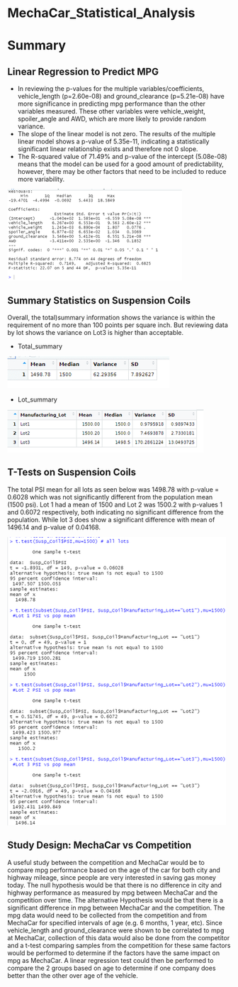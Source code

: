 # MechaCar_Statistical_Analysis
# Summary
## Linear Regression to Predict MPG
- In reviewing the p-values for the multiple variables/coefficients, vehicle_length (p=2.60e-08) and ground_clearance (p=5.21e-08)  have more significance in predicting mpg performance than the other variables measured. These other variables were vehicle_weight, spoiler_angle and AWD, which are more likely to provide random variance.
- The slope of the linear model is not zero.  The results of the multiple linear model shows a p-value of 5.35e-11, indicating a statistically significant linear relationship exists and therefore not 0 slope.
- The R-squared value of 71.49% and p-value of the intercept (5.08e-08) means that the model can be used for a good amount of predictability, however, there may be other factors that need to be included to reduce more variability.

![](https://github.com/AlexGeiger1/MechaCar_Statistical_Analysis/blob/main/Resources/deliverable1.png)

## Summary Statistics on Suspension Coils
Overall, the total)summary information shows the variance is within the requirement of no more than 100 points per square inch.  But reviewing data by lot shows the variance on Lot3 is higher than acceptable.
- Total_summary

![Total_summary](https://github.com/AlexGeiger1/MechaCar_Statistical_Analysis/blob/main/Resources/deliverable2a.png)

- Lot_summary

![Lot_summary](https://github.com/AlexGeiger1/MechaCar_Statistical_Analysis/blob/main/Resources/deliverable2b.png)

## T-Tests on Suspension Coils
The total PSI mean for all lots as seen below was 1498.78 with p-value = 0.6028 which was not significantly different from the population mean (1500 psi). 
Lot 1 had a mean of 1500 and  Lot 2 was 1500.2 with p-values 1 and 0.6072 respectively, both indicating no significant difference from the population.  While lot 3 does show a significant difference with mean of 1496.14 and p-value of 0.04168.

![](https://github.com/AlexGeiger1/MechaCar_Statistical_Analysis/blob/main/Resources/deliverable3.png)

## Study Design: MechaCar vs Competition
A useful study between the competition and MechaCar would be to compare mpg performance based on the age of the car for both city and highway mileage, since people are very interested in saving gas money today.  The null hypothesis would be that there is no difference in city and highway performance as measured by mpg between MechaCar and the competition over time.  The alternative Hypothesis would be that there is a significant difference in mpg between MechaCar and the competition. 
The mpg data would need to be collected from the competition and from MechaCar for specified intervals of age (e.g. 6 months, 1 year, etc). Since vehicle_length and ground_clearance were shown to be correlated to mpg at MechaCar, collection of this data would also be done from the competitor and a t-test comparing samples from the competition for these same factors would be performed to determine if the factors have the same impact on mpg as MechaCar.   A linear regression test could then be performed to compare the 2 groups based on age to determine if one company does better than the other over age of the vehicle.
